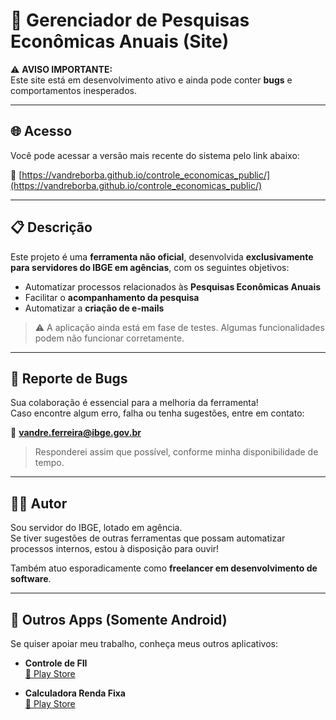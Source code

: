# 🚧 Gerenciador de Pesquisas Econômicas Anuais (Site)

⚠️ **AVISO IMPORTANTE:**  
Este site está em desenvolvimento ativo e ainda pode conter **bugs** e comportamentos inesperados.

---

## 🌐 Acesso

Você pode acessar a versão mais recente do sistema pelo link abaixo:

🔗 [https://vandreborba.github.io/controle_economicas_public/](https://vandreborba.github.io/controle_economicas_public/)

---

## 📋 Descrição

Este projeto é uma **ferramenta não oficial**, desenvolvida **exclusivamente para servidores do IBGE em agências**, com os seguintes objetivos:

- Automatizar processos relacionados às **Pesquisas Econômicas Anuais**  
- Facilitar o **acompanhamento da pesquisa**  
- Automatizar a **criação de e-mails**  

> ⚠️ A aplicação ainda está em fase de testes. Algumas funcionalidades podem não funcionar corretamente.

---

## 🐞 Reporte de Bugs

Sua colaboração é essencial para a melhoria da ferramenta!  
Caso encontre algum erro, falha ou tenha sugestões, entre em contato:

📧 **vandre.ferreira@ibge.gov.br**  

> Responderei assim que possível, conforme minha disponibilidade de tempo.

---

## 🙋‍♂️ Autor

Sou servidor do IBGE, lotado em agência.  
Se tiver sugestões de outras ferramentas que possam automatizar processos internos, estou à disposição para ouvir!

Também atuo esporadicamente como **freelancer em desenvolvimento de software**.

---

## 📱 Outros Apps (Somente Android)

Se quiser apoiar meu trabalho, conheça meus outros aplicativos:

- **Controle de FII**  
  [📲 Play Store](https://play.google.com/store/apps/details?id=com.vandreapps.controle_fii_2)
  
- **Calculadora Renda Fixa**  
  [📲 Play Store](https://play.google.com/store/apps/details?id=com.vandre.calculadoradeinvestimentos)

